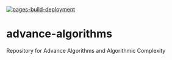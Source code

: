 [![pages-build-deployment](https://github.com/swaubhik/advance-algorithms/actions/workflows/pages/pages-build-deployment/badge.svg?branch=gh-pages)](https://github.com/swaubhik/advance-algorithms/actions/workflows/pages/pages-build-deployment)
# advance-algorithms
Repository for Advance Algorithms and Algorithmic Complexity
